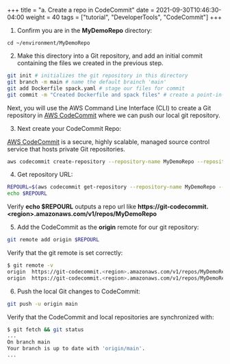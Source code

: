 +++
title = "a. Create a repo in CodeCommit"
date = 2021-09-30T10:46:30-04:00
weight = 40
tags = ["tutorial", "DeveloperTools", "CodeCommit"]
+++

1. Confirm you are in the **MyDemoRepo** directory:

```
cd ~/environment/MyDemoRepo
```

2. Make this directory into a Git repository, and add an initial commit containing the files we created in the previous step.

```bash
git init # initializes the git repository in this directory
git branch -m main # name the default brainch 'main'
git add Dockerfile spack.yaml # stage our files for commit
git commit -m "Created Dockerfile and spack files" # create a point-in-time commit
```

Next, you will use the AWS Command Line Interface (CLI) to create a Git repository in [AWS CodeCommit](https://aws.amazon.com/codecommit/) where we can push our local git repository.

3. Next create your CodeCommit Repo:

[AWS CodeCommit](https://aws.amazon.com/codecommit/) is a secure, highly scalable, managed source control service that hosts private Git repositories.

```bash
aws codecommit create-repository --repository-name MyDemoRepo --repository-description "My demonstration repository" --tags Team=SC22
```

4. Get repository URL:

```bash
REPOURL=$(aws codecommit get-repository --repository-name MyDemoRepo --query repositoryMetadata.cloneUrlHttp --output text ) 
echo $REPOURL
```

Verify **echo $REPOURL** outputs a repo url like **https://git-codecommit.\<region\>.amazonaws.com/v1/repos/MyDemoRepo**

5. Add the CodeCommit as the **origin** remote for our git repository:

```bash
git remote add origin $REPOURL
```

Verify that the git remote is set correctly:

```bash
$ git remote -v
origin	https://git-codecommit.<region>.amazonaws.com/v1/repos/MyDemoRepo (fetch)
origin	https://git-codecommit.<region>.amazonaws.com/v1/repos/MyDemoRepo (push)
```

6. Push the local Git changes to CodeCommit:

```bash
git push -u origin main
```

Verify that the CodeCommit and local repositories are synchronized with:

```bash
$ git fetch && git status
...
On branch main
Your branch is up to date with 'origin/main'.
...
```
